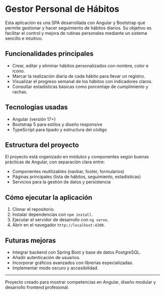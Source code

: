 # Gestor Personal de Hábitos

Esta aplicación es una SPA desarrollada con Angular y Bootstrap que permite gestionar y hacer seguimiento de hábitos diarios. Su objetivo es facilitar el control y mejora de rutinas personales mediante un sistema sencillo e intuitivo.

## Funcionalidades principales

- Crear, editar y eliminar hábitos personalizados con nombre, color e icono.
- Marcar la realización diaria de cada hábito para llevar un registro.
- Visualizar el progreso semanal de los hábitos con indicadores claros.
- Consultar estadísticas básicas como porcentaje de cumplimiento y rachas.

## Tecnologías usadas

- Angular (versión 17+)
- Bootstrap 5 para estilos y diseño responsive
- TypeScript para tipado y estructura del código

## Estructura del proyecto

El proyecto está organizado en módulos y componentes según buenas prácticas de Angular, con separación clara entre:

- Componentes reutilizables (navbar, footer, formularios)
- Páginas principales (lista de hábitos, seguimiento, estadísticas)
- Servicios para la gestión de datos y persistencia

## Cómo ejecutar la aplicación

1. Clonar el repositorio.
2. Instalar dependencias con `npm install`.
3. Ejecutar el servidor de desarrollo con `ng serve`.
4. Abrir en el navegador `http://localhost:4200`.

## Futuras mejoras

- Integrar backend con Spring Boot y base de datos PostgreSQL.
- Añadir autenticación de usuarios.
- Incorporar gráficos avanzados con librerías especializadas.
- Implementar modo oscuro y accesibilidad.

---

Proyecto creado para mostrar competencias en Angular, diseño modular y desarrollo frontend profesional.
